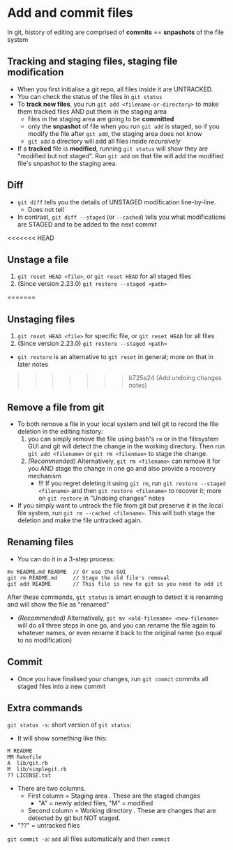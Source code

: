 # Add and commit files

In git, history of editing are comprised of **commits** == **snpashots** of the file system

## Tracking and staging files, staging file modification

- When you first initialise a git repo, all files inside it are UNTRACKED.
- You can check the status of the files in `git status`
- To **track new files**, you run `git add <filename-or-directory>` to make them tracked files AND put them in the staging area
  - files in the staging area are going to be **committed**
  - only the **snpashot** of file when you run `git add` is staged, so if you modify the file after `git add`, the staging area does not know
  - `git add` a directory will add all files inside _recursively_
- If a **tracked** file is **modified**, running `git status` will show they are "modified but not staged". Run `git add` on that file will add the modified file's snpashot to the staging area.

## Diff

- `git diff` tells you the details of UNSTAGED modification line-by-line.
  - Does not tell
- In contrast, `git diff --staged` (or `--cached`) tells you what modifications are STAGED and to be added to the next commit

<<<<<<< HEAD
## Unstage a file

1. `git reset HEAD <file>`, or `git reset HEAD` for all staged files
2. (Since version 2.23.0) `git restore --staged <path>`

=======
## Unstaging files

1. `git reset HEAD <file>` for specific file, or `git reset HEAD` for all files
2. (Since version 2.23.0) `git restore --staged <path>`

- `git restore` is an alternative to `git reset` in general; more on that in later notes

>>>>>>> b725e24 (Add undoing changes notes)
## Remove a file from git

- To both remove a file in your local system and tell git to record the file deletion in the editing history:
  1. you can simply remove the file using bash's `rm` or in the filesystem GUI and git will detect the change in the working directory. Then run `git add <filename>` or `git rm <filenmae>` to stage the change.
  2. _(Recommended)_ Alternatively, `git rm <filename>` can remove it for you AND stage the change in one go and also provide a recovery mechanism
     - !!! If you regret deleting it using `git rm`, run `git restore --staged <filename>` and then `git restore <filename>` to recover it; more on `git restore` in "Undoing changes" notes
- If you simply want to untrack the file from git but preserve it in the local file system, run `git rm --cached <filename>`. This will both stage the deletion and make the file untracked again.

## Renaming files

- You can do it in a 3-step process:

```
mv README.md README  // Or use the GUI
git rm README.md     // Stage the old file's removal
git add README       // This file is new to git so you need to add it
```

After these commands, `git status` is smart enough to detect it is renaming and will show the file as "renamed"

- _(Recommended)_ Alternatively, `git mv <old-filename> <new-filename>` will do all three steps in one go, and you can rename the file again to whatever names, or even rename it back to the original name (so equal to no modification)

## Commit

- Once you have finalised your changes, run `git commit` commits all staged files into a new commit

## Extra commands

`git status -s`: short version of `git status`:

- It will show something like this:

```
M README
MM Rakefile
A  lib/git.rb
M  lib/simplegit.rb
?? LICENSE.txt
```

- There are two columns.
  - First column = Staging area . These are the staged changes
    - "A" = newly added files, "M" = modified
  - Second column = Working directory . These are changes that are detected by git but NOT staged.
- "??" = untracked files

`git commit -a`: `add` all files automatically and then `commit`
